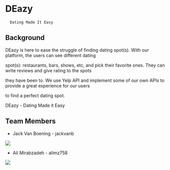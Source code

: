 # DEazy
      Dating Made It Easy
## Background
  DEazy is here to ease the struggle of finding dating spot(s). With our platform, the users can see different dating
  
  spot(s): restaurants, bars, shows, etc, and pick their favorite ones. They can write reviews and give rating to the spots 
  
  they have been to. We use Yelp API and implement some of our own APIs to provide a great experience for our users 
  
  to find a perfect dating spot. 
  
  DEazy - Dating Made it Easy

## Team Members
* Jack Van Boening - jackvanb
<img src="https://drive.google.com/uc?export=view&id=1KfdY_o1BwmIzrpM52zrnNHt_0BZ1VRjY">

* Ali Mirabzadeh - alimz758
<img src="https://drive.google.com/uc?export=view&id=1SF1wOiypfbrr1XiU9BOJ_-cgmUp0ERsj">

